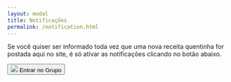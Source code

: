 ```yaml
---
layout: modal
title: Notificações
permalink: /notification.html
---
```


<div id="modal-notification">
  <form>
    <div>
      <p class="mb-0 mt-3 text-center">
        Se você quiser ser informado toda vez que uma nova receita quentinha for postada aqui no site, é só ativar as notificações clicando no botão abaixo.
      </p>
    </div>
    <div class="d-flex justify-content-center pt-2">
      <button type="submit">
        <img src="{{ 'assets/images/modal-notification.png'  | relative_url }}" class="modal-img">
        <span class="modal-icon-notification text-white font-weight-bold py-1 px-3">Entrar no Grupo</span>
      </button>
    </div>
  </form>
</div>

